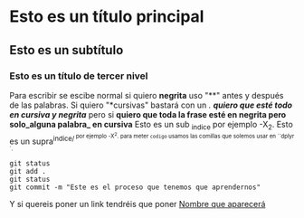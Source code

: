 # Esto es un título principal
## Esto es un subtítulo
### Esto es un título de tercer nivel

Para escribir se escibe normal si quiero **negrita** uso "**" antes y después de las palabras. Si quiero "*cursivas" bastará con un *.
**quiero que esté todo en cursiva y negrita*** pero si **quiero que toda la frase esté en negrita pero solo_alguna palabra_ en cursiva**
Esto es un sub <sub>indice</sub> por ejemplo -X<sub>2</sub>.
Esto es un supra<sup>indice/<sup> por ejemplo -X<sup>2</sup>.
para meter `codigo` usamos las comillas que solemos usar en ´`dplyr´.
```
git status
git add .
git status
git commit -m "Este es el proceso que tenemos que aprendernos"
```
Y si quereis poner un link tendréis que poner [Nombre que aparecerá](https://leonardo.ai/faq/)
  
